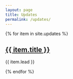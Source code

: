 ```yaml
---
layout: page
title: Updates
permalink: /updates/
---
```


{% for item in site.updates %}
<article class="update">
  <h2 class="update__title">
    <a href="{{ item.url }}">{{ item.title }}</a>
  </h2>

  <p class="update__lead">{{ item.lead }}</p>

</article>
{% endfor %}
